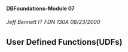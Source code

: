 #### DBFoundations-Module 07
###### Jeff Bennett IT FDN 130A  08/23/2000
## User Defined Functions(UDFs)
